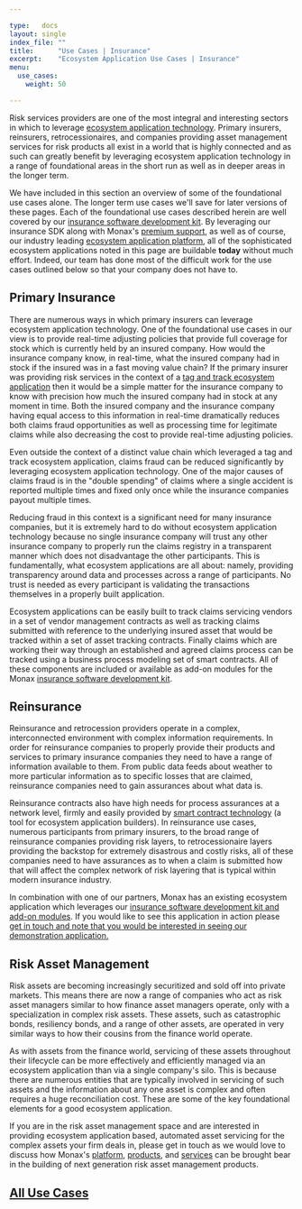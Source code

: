 ```yaml
---

type:   docs
layout: single
index_file: ""
title:      "Use Cases | Insurance"
excerpt:    "Ecosystem Application Use Cases | Insurance"
menu:
  use_cases:
    weight: 50

---
```


Risk services providers are one of the most integral and interesting sectors in which to leverage [ecosystem application technology](/explainers/ecosystem_applications). Primary insurers, reinsurers, retrocessionaires, and companies providing asset management services for risk products all exist in a world that is highly connected and as such can greatly benefit by leveraging ecosystem application technology in a range of foundational areas in the short run as well as in deeper areas in the longer term.

We have included in this section an overview of some of the foundational use cases alone. The longer term use cases we'll save for later versions of these pages. Each of the foundational use cases described herein are well covered by our [insurance software development kit](/library/#insurance-sdk). By leveraging our insurance SDK along with Monax's [premium support](/packages), as well as of course, our industry leading [ecosystem application platform](/platform), all of the sophisticated ecosystem applications noted in this page are buildable **today** without much effort. Indeed, our team has done most of the difficult work for the use cases outlined below so that your company does not have to.

## Primary Insurance

There are numerous ways in which primary insurers can leverage ecosystem application technology. One of the foundational use cases in our view is to provide real-time adjusting policies that provide full coverage for stock which is currently held by an insured company. How would the insurance company know, in real-time, what the insured company had in stock if the insured was in a fast moving value chain? If the primary insurer was providing risk services in the context of a [tag and track ecosystem application](/use_cases/logistics/#supply-chain) then it would be a simple matter for the insurance company to know with precision how much the insured company had in stock at any moment in time. Both the insured company and the insurance company having equal access to this information in real-time dramatically reduces both claims fraud opportunities as well as processing time for legitimate claims while also decreasing the cost to provide real-time adjusting policies.

Even outside the context of a distinct value chain which leveraged a tag and track ecosystem application, claims fraud can be reduced significantly by leveraging ecosystem application technology. One of the major causes of claims fraud is in the "double spending" of claims where a single accident is reported multiple times and fixed only once while the insurance companies payout multiple times.

Reducing fraud in this context is a significant need for many insurance companies, but it is extremely hard to do without ecosystem application technology because no single insurance company will trust any other insurance company to properly run the claims registry in a transparent manner which does not disadvantage the other participants. This is fundamentally, what ecosystem applications are all about: namely, providing transparency around data and processes across a range of participants. No trust is needed as every participant is validating the transactions themselves in a properly built application.

Ecosystem applications can be easily built to track claims servicing vendors in a set of vendor management contracts as well as tracking claims submitted with reference to the underlying insured asset that would be tracked within a set of asset tracking contracts. Finally claims which are working their way through an established and agreed claims process can be tracked using a business process modeling set of smart contracts. All of these components are included or available as add-on modules for the Monax [insurance software development kit](/library/#insurance-sdk).

## Reinsurance

Reinsurance and retrocession providers operate in a complex, interconnected environment with complex information requirements. In order for reinsurance companies to properly provide their products and services to primary insurance companies they need to have a range of information available to them. From public data feeds about weather to more particular information as to specific losses that are claimed, reinsurance companies need to gain assurances about what data is.

Reinsurance contracts also have high needs for process assurances at a network level, firmly and easily provided by [smart contract technology](/explainers/smart_contracts) (a tool for ecosystem application builders). In reinsurance use cases, numerous participants from primary insurers, to the broad range of reinsurance companies providing risk layers, to retrocessionaire layers providing the backstop for extremely disastrous and costly risks, all of these companies need to have assurances as to when a claim is submitted how that will affect the complex network of risk layering that is typical within modern insurance industry.

In combination with one of our partners, Monax has an existing ecosystem application which leverages our [insurance software development kit and add-on modules](/library/#insurance-sdk). If you would like to see this application in action please <a href="/?monax_viewer_type=end_user&product_interest=sdk#contact-monax">get in touch and note that you would be interested in seeing our demonstration application.</a>

## Risk Asset Management

Risk assets are becoming increasingly securitized and sold off into private markets. This means there are now a range of companies who act as risk asset managers similar to how finance asset managers operate, only with a specialization in complex risk assets. These assets, such as catastrophic bonds, resiliency bonds, and a range of other assets, are operated in very similar ways to how their cousins from the finance world operate.

As with assets from the finance world, servicing of these assets throughout their lifecycle can be more effectively and efficiently managed via an ecosystem application than via a single company's silo. This is because there are numerous entities that are typically involved in servicing of such assets and the information about any one asset is complex and often requires a huge reconciliation cost. These are some of the key foundational elements for a good ecosystem application.

If you are in the risk asset management space and are interested in providing ecosystem application based, automated asset servicing for the complex assets your firm deals in, please get in touch as we would love to discuss how Monax's [platform](/platform), [products](/library), and [services](/packages) can be brought bear in the building of next generation risk asset management products.


## [<i class="fa fa-chevron-circle-left" aria-hidden="true"></i> All Use Cases](/use_cases/)
